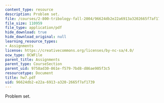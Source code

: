 ```yaml
---
content_type: resource
description: Problem set.
file: /courses/2-800-tribology-fall-2004/96624db2e22a6913a3202665f7af1739_hw7.pdf
file_size: 110959
file_type: application/pdf
hide_download: true
hide_download_original: null
learning_resource_types:
- Assignments
license: https://creativecommons.org/licenses/by-nc-sa/4.0/
ocw_type: OCWFile
parent_title: Assignments
parent_type: CourseSection
parent_uid: 9758ad30-861e-f579-7bd8-d86ae905f3c5
resourcetype: Document
title: hw7.pdf
uid: 96624db2-e22a-6913-a320-2665f7af1739
---
```

Problem set.